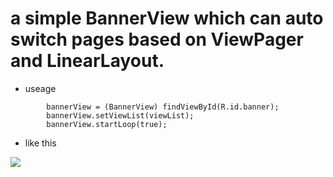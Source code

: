# a simple BannerView which can auto switch pages based on ViewPager and LinearLayout.

* useage

```
        bannerView = (BannerView) findViewById(R.id.banner);
        bannerView.setViewList(viewList);
        bannerView.startLoop(true);
```

* like this 

![](http://okvzjnch5.bkt.clouddn.com/ezgif.com-video-to-gif.gif)